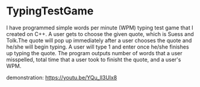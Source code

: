 # TypingTestGame
I have programmed simple words per minute (WPM) typing test game that I created on C++. A user gets to choose the given quote, which is Suess
and Tolk.The quote will pop up immediately after a user chooses the quote and he/she will begin typing. A user will type 1 and enter once he/she
finishes up typing the quote. The program outputs number of words that a user misspelled, total time that a user took to finisht the quote, and
a user's WPM.

demonstration:
https://youtu.be/YQu_ll3Ulx8
